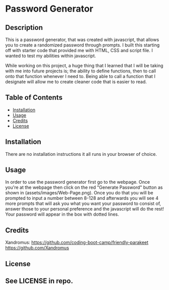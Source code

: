 # Password Generator

## Description

This is a password generator, that was created with javascript, that allows you to create a randomized password through prompts. I built this starting off with starter code that provided me with HTML, CSS and script file. I wanted to test my abilities within javascript. 

While working on this project, a huge thing that I learned that I will be taking with me into future projects is; the ability to define functions, then to call onto that function whenever I need to. Being able to call a function that I designate will allow me to create cleaner code that is easier to read.


## Table of Contents

- [Installation](#installation)
- [Usage](#usage)
- [Credits](#credits)
- [License](#license)

## Installation

There are no installation instructions it all runs in your browser of choice.

## Usage

In order to use the password generator first go to the webpage. Once you're at the webpage then click on the red "Generate Password" button as shown in (assets/images/Web-Page.png). Once you do that you will be prompted to input a number between 8-128 and afterwards you will see 4 more prompts that will ask you what you want your password to consist of, answer those to your personal preference and the javascript will do the rest! Your password will appear in the box with dotted lines.

## Credits
Xandromus: 
https://github.com/coding-boot-camp/friendly-parakeet
https://github.com/Xandromus

## License

See LICENSE in repo.
---
